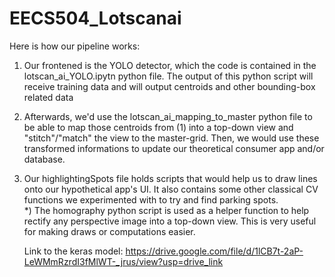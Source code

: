 # EECS504_Lotscanai

Here is how our pipeline works:
1) Our frontened is the YOLO detector, which the code is contained in the lotscan_ai_YOLO.ipytn python file. The output of this python script will receive training data and will output centroids and other bounding-box related data
2) Afterwards, we'd use the lotscan_ai_mapping_to_master python file to be able to map those centroids from (1) into a top-down view and "stitch"/"match" the view to the master-grid. Then, we would use these transformed informations to update our theoretical consumer app and/or database.
3) Our highlightingSpots file holds scripts that would help us to draw lines onto our hypothetical app's UI. It also contains some other classical CV functions we experimented with to try and find parking spots.  
*) The homography python script is used as a helper function to help rectify any perspective image into a top-down view. This is very useful for making draws or computations easier.

   Link to the keras model: https://drive.google.com/file/d/1lCB7t-2aP-LeWMmRzrdI3fMlWT-_jrus/view?usp=drive_link
